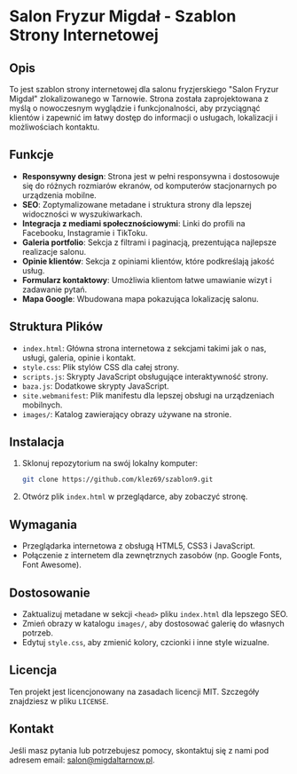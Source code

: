 # Salon Fryzur Migdał - Szablon Strony Internetowej

## Opis

To jest szablon strony internetowej dla salonu fryzjerskiego "Salon Fryzur Migdał" zlokalizowanego w Tarnowie. Strona została zaprojektowana z myślą o nowoczesnym wyglądzie i funkcjonalności, aby przyciągnąć klientów i zapewnić im łatwy dostęp do informacji o usługach, lokalizacji i możliwościach kontaktu.

## Funkcje

- **Responsywny design**: Strona jest w pełni responsywna i dostosowuje się do różnych rozmiarów ekranów, od komputerów stacjonarnych po urządzenia mobilne.
- **SEO**: Zoptymalizowane metadane i struktura strony dla lepszej widoczności w wyszukiwarkach.
- **Integracja z mediami społecznościowymi**: Linki do profili na Facebooku, Instagramie i TikToku.
- **Galeria portfolio**: Sekcja z filtrami i paginacją, prezentująca najlepsze realizacje salonu.
- **Opinie klientów**: Sekcja z opiniami klientów, które podkreślają jakość usług.
- **Formularz kontaktowy**: Umożliwia klientom łatwe umawianie wizyt i zadawanie pytań.
- **Mapa Google**: Wbudowana mapa pokazująca lokalizację salonu.

## Struktura Plików

- `index.html`: Główna strona internetowa z sekcjami takimi jak o nas, usługi, galeria, opinie i kontakt.
- `style.css`: Plik stylów CSS dla całej strony.
- `scripts.js`: Skrypty JavaScript obsługujące interaktywność strony.
- `baza.js`: Dodatkowe skrypty JavaScript.
- `site.webmanifest`: Plik manifestu dla lepszej obsługi na urządzeniach mobilnych.
- `images/`: Katalog zawierający obrazy używane na stronie.

## Instalacja

1. Sklonuj repozytorium na swój lokalny komputer:
   ```bash
   git clone https://github.com/klez69/szablon9.git
   ```
2. Otwórz plik `index.html` w przeglądarce, aby zobaczyć stronę.

## Wymagania

- Przeglądarka internetowa z obsługą HTML5, CSS3 i JavaScript.
- Połączenie z internetem dla zewnętrznych zasobów (np. Google Fonts, Font Awesome).

## Dostosowanie

- Zaktualizuj metadane w sekcji `<head>` pliku `index.html` dla lepszego SEO.
- Zmień obrazy w katalogu `images/`, aby dostosować galerię do własnych potrzeb.
- Edytuj `style.css`, aby zmienić kolory, czcionki i inne style wizualne.

## Licencja

Ten projekt jest licencjonowany na zasadach licencji MIT. Szczegóły znajdziesz w pliku `LICENSE`.

## Kontakt

Jeśli masz pytania lub potrzebujesz pomocy, skontaktuj się z nami pod adresem email: [salon@migdaltarnow.pl](mailto:salon@migdaltarnow.pl).
